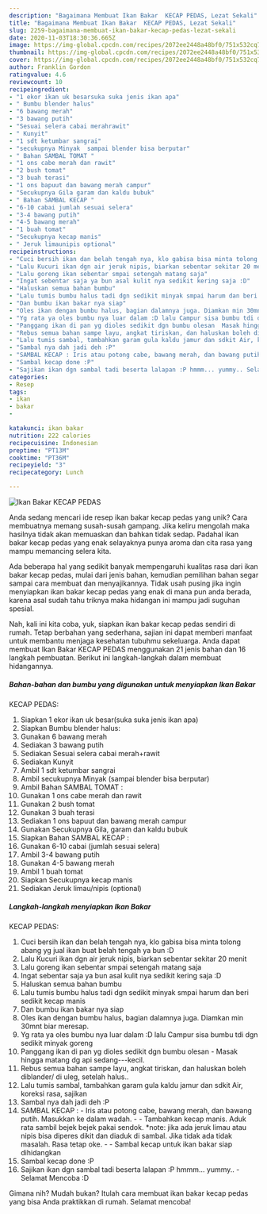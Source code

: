 ```yaml
---
description: "Bagaimana Membuat Ikan Bakar  KECAP PEDAS, Lezat Sekali"
title: "Bagaimana Membuat Ikan Bakar  KECAP PEDAS, Lezat Sekali"
slug: 2259-bagaimana-membuat-ikan-bakar-kecap-pedas-lezat-sekali
date: 2020-11-03T18:30:36.665Z
image: https://img-global.cpcdn.com/recipes/2072ee2448a48bf0/751x532cq70/ikan-bakar-kecap-pedas-foto-resep-utama.jpg
thumbnail: https://img-global.cpcdn.com/recipes/2072ee2448a48bf0/751x532cq70/ikan-bakar-kecap-pedas-foto-resep-utama.jpg
cover: https://img-global.cpcdn.com/recipes/2072ee2448a48bf0/751x532cq70/ikan-bakar-kecap-pedas-foto-resep-utama.jpg
author: Franklin Gordon
ratingvalue: 4.6
reviewcount: 10
recipeingredient:
- "1 ekor ikan uk besarsuka suka jenis ikan apa"
- " Bumbu blender halus"
- "6 bawang merah"
- "3 bawang putih"
- "Sesuai selera cabai merahrawit"
- " Kunyit"
- "1 sdt ketumbar sangrai"
- "secukupnya Minyak  sampai blender bisa berputar"
- " Bahan SAMBAL TOMAT "
- "1 ons cabe merah dan rawit"
- "2 bush tomat"
- "3 buah terasi"
- "1 ons bapuut dan bawang merah campur"
- "Secukupnya Gila garam dan kaldu bubuk"
- " Bahan SAMBAL KECAP "
- "6-10 cabai jumlah sesuai selera"
- "3-4 bawang putih"
- "4-5 bawang merah"
- "1 buah tomat"
- "Secukupnya kecap manis"
- " Jeruk limaunipis optional"
recipeinstructions:
- "Cuci bersih ikan dan belah tengah nya, klo gabisa bisa minta tolong abang yg jual ikan buat belah tengah ya bun :D"
- "Lalu Kucuri ikan dgn air jeruk nipis, biarkan sebentar sekitar 20 menit"
- "Lalu goreng ikan sebentar smpai setengah matang saja"
- "Ingat sebentar saja ya bun asal kulit nya sedikit kering saja :D"
- "Haluskan semua bahan bumbu"
- "Lalu tumis bumbu halus tadi dgn sedikit minyak smpai harum dan beri sedikit kecap manis"
- "Dan bumbu ikan bakar nya siap"
- "Oles ikan dengan bumbu halus, bagian dalamnya juga. Diamkan min 30mnt biar meresap."
- "Yg rata ya oles bumbu nya luar dalam :D lalu Campur sisa bumbu tdi dgn sedikit minyak goreng"
- "Panggang ikan di pan yg dioles sedikit dgn bumbu olesan  Masak hingga matang dg api sedang---kecil."
- "Rebus semua bahan sampe layu, angkat tiriskan, dan haluskan boleh diblander/ di uleg, setelah halus.."
- "Lalu tumis sambal, tambahkan garam gula kaldu jamur dan sdkit Air, koreksi rasa, sajikan"
- "Sambal nya dah jadi deh :P"
- "SAMBAL KECAP : Iris atau potong cabe, bawang merah, dan bawang putih. Masukkan ke dalam wadah.  Tambahkan kecap manis. Aduk rata sambil bejek bejek pakai sendok. *note: jika ada jeruk limau atau nipis bisa diperes dikit dan diaduk di sambal. Jika tidak ada tidak masalah. Rasa tetap oke.  Sambal kecap untuk ikan bakar siap dihidangkan"
- "Sambal kecap done :P"
- "Sajikan ikan dgn sambal tadi beserta lalapan :P hmmm... yummy.. Selamat Mencoba :D"
categories:
- Resep
tags:
- ikan
- bakar
- 

katakunci: ikan bakar  
nutrition: 222 calories
recipecuisine: Indonesian
preptime: "PT13M"
cooktime: "PT36M"
recipeyield: "3"
recipecategory: Lunch

---
```



![Ikan Bakar
 KECAP PEDAS](https://img-global.cpcdn.com/recipes/2072ee2448a48bf0/751x532cq70/ikan-bakar-kecap-pedas-foto-resep-utama.jpg)

Anda sedang mencari ide resep ikan bakar
 kecap pedas yang unik? Cara membuatnya memang susah-susah gampang. Jika keliru mengolah maka hasilnya tidak akan memuaskan dan bahkan tidak sedap. Padahal ikan bakar
 kecap pedas yang enak selayaknya punya aroma dan cita rasa yang mampu memancing selera kita.



Ada beberapa hal yang sedikit banyak mempengaruhi kualitas rasa dari ikan bakar
 kecap pedas, mulai dari jenis bahan, kemudian pemilihan bahan segar sampai cara membuat dan menyajikannya. Tidak usah pusing jika ingin menyiapkan ikan bakar
 kecap pedas yang enak di mana pun anda berada, karena asal sudah tahu triknya maka hidangan ini mampu jadi suguhan spesial.


Nah, kali ini kita coba, yuk, siapkan ikan bakar
 kecap pedas sendiri di rumah. Tetap berbahan yang sederhana, sajian ini dapat memberi manfaat untuk membantu menjaga kesehatan tubuhmu sekeluarga. Anda dapat membuat Ikan Bakar
 KECAP PEDAS menggunakan 21 jenis bahan dan 16 langkah pembuatan. Berikut ini langkah-langkah dalam membuat hidangannya.

<!--inarticleads1-->

##### Bahan-bahan dan bumbu yang digunakan untuk menyiapkan Ikan Bakar
 KECAP PEDAS:

1. Siapkan 1 ekor ikan uk besar(suka suka jenis ikan apa)
1. Siapkan  Bumbu blender halus:
1. Gunakan 6 bawang merah
1. Sediakan 3 bawang putih
1. Sediakan Sesuai selera cabai merah+rawit
1. Sediakan  Kunyit
1. Ambil 1 sdt ketumbar sangrai
1. Ambil secukupnya Minyak  (sampai blender bisa berputar)
1. Ambil  Bahan SAMBAL TOMAT :
1. Gunakan 1 ons cabe merah dan rawit
1. Gunakan 2 bush tomat
1. Gunakan 3 buah terasi
1. Sediakan 1 ons bapuut dan bawang merah campur
1. Gunakan Secukupnya Gila, garam dan kaldu bubuk
1. Siapkan  Bahan SAMBAL KECAP :
1. Gunakan 6-10 cabai (jumlah sesuai selera)
1. Ambil 3-4 bawang putih
1. Gunakan 4-5 bawang merah
1. Ambil 1 buah tomat
1. Siapkan Secukupnya kecap manis
1. Sediakan  Jeruk limau/nipis (optional)




<!--inarticleads2-->

##### Langkah-langkah menyiapkan Ikan Bakar
 KECAP PEDAS:

1. Cuci bersih ikan dan belah tengah nya, klo gabisa bisa minta tolong abang yg jual ikan buat belah tengah ya bun :D
1. Lalu Kucuri ikan dgn air jeruk nipis, biarkan sebentar sekitar 20 menit
1. Lalu goreng ikan sebentar smpai setengah matang saja
1. Ingat sebentar saja ya bun asal kulit nya sedikit kering saja :D
1. Haluskan semua bahan bumbu
1. Lalu tumis bumbu halus tadi dgn sedikit minyak smpai harum dan beri sedikit kecap manis
1. Dan bumbu ikan bakar nya siap
1. Oles ikan dengan bumbu halus, bagian dalamnya juga. Diamkan min 30mnt biar meresap.
1. Yg rata ya oles bumbu nya luar dalam :D lalu Campur sisa bumbu tdi dgn sedikit minyak goreng
1. Panggang ikan di pan yg dioles sedikit dgn bumbu olesan  - Masak hingga matang dg api sedang---kecil.
1. Rebus semua bahan sampe layu, angkat tiriskan, dan haluskan boleh diblander/ di uleg, setelah halus..
1. Lalu tumis sambal, tambahkan garam gula kaldu jamur dan sdkit Air, koreksi rasa, sajikan
1. Sambal nya dah jadi deh :P
1. SAMBAL KECAP : - Iris atau potong cabe, bawang merah, dan bawang putih. Masukkan ke dalam wadah. -  - Tambahkan kecap manis. Aduk rata sambil bejek bejek pakai sendok. *note: jika ada jeruk limau atau nipis bisa diperes dikit dan diaduk di sambal. Jika tidak ada tidak masalah. Rasa tetap oke. -  - Sambal kecap untuk ikan bakar siap dihidangkan
1. Sambal kecap done :P
1. Sajikan ikan dgn sambal tadi beserta lalapan :P hmmm... yummy.. - Selamat Mencoba :D




Gimana nih? Mudah bukan? Itulah cara membuat ikan bakar
 kecap pedas yang bisa Anda praktikkan di rumah. Selamat mencoba!
